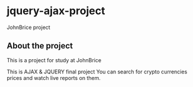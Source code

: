 # jquery-ajax-project
JohnBrice project

## About the project
This is a project for study at JohnBrice

This is AJAX & JQUERY final project
You can search for crypto currencies prices and watch live reports on them.
